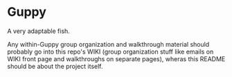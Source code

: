 # Guppy
A very adaptable fish.

Any within-Guppy group organization and walkthrough material should probably go into this repo's WIKI (group organization stuff like emails on WIKI front page and walkthroughs on separate pages), wheras this README should be about the project itself.
